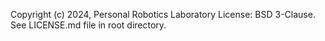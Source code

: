 Copyright (c) 2024, Personal Robotics Laboratory
License: BSD 3-Clause. See LICENSE.md file in root directory.
